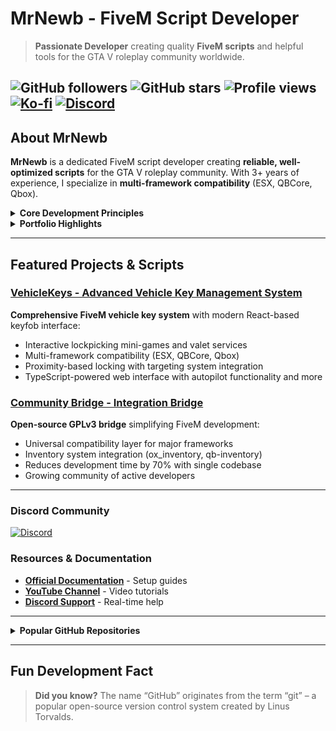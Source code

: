 # MrNewb - FiveM Script Developer

> **Passionate Developer** creating quality **FiveM scripts** and helpful tools for the GTA V roleplay community worldwide.

![GitHub followers](https://img.shields.io/github/followers/MrNewb?label=Follow&style=social) ![GitHub stars](https://img.shields.io/github/stars/MrNewb?label=Stars&style=social) ![Profile views](https://komarev.com/ghpvc/?username=MrNewb&label=Profile%20Views&color=0e75b6&style=flat) [![Ko-fi](https://img.shields.io/badge/Buy%20Me%20a%20Coffee-%E2%98%95-lightgrey?style=flat-square&logo=ko-fi)](https://ko-fi.com/R5R76BIM9) [![Discord](https://img.shields.io/discord/1204398264812830720?label=Discord&logo=discord&color=7289DA)](https://discord.gg/mrnewbscripts)
---

## About MrNewb

**MrNewb** is a dedicated FiveM script developer creating **reliable, well-optimized scripts** for the GTA V roleplay community. With 3+ years of experience, I specialize in **multi-framework compatibility** (ESX, QBCore, Qbox).

<details>
<summary><strong>Core Development Principles</strong></summary>

- **Performance Focused** - Optimized code for server efficiency
- **Multi-Framework Support** - ESX, QBCore, Qbox compatibility
- **Comprehensive Documentation** - Detailed setup guides
- **Regular Updates** - Continuous improvements

</details>

<details>
<summary><strong>Portfolio Highlights</strong></summary>

- **16 Public Repositories** with 185+ combined stars
- **84 GitHub Followers** and growing developer network
- **Hundreds of servers** worldwide using MrNewb scripts
- **Active Development** with consistent commits throughout 2024-2025
- **Multi-language support** for international communities

</details>

---

## Featured Projects & Scripts

### [VehicleKeys - Advanced Vehicle Key Management System](https://mrnewbscripts.tebex.io/package/6254556)
**Comprehensive FiveM vehicle key system** with modern React-based keyfob interface:
- Interactive lockpicking mini-games and valet services
- Multi-framework compatibility (ESX, QBCore, Qbox)
- Proximity-based locking with targeting system integration
- TypeScript-powered web interface with autopilot functionality and more

### [Community Bridge - Integration Bridge](https://github.com/TheOrderFivem/community_bridge/tree/main)
**Open-source GPLv3 bridge** simplifying FiveM development:
- Universal compatibility layer for major frameworks
- Inventory system integration (ox_inventory, qb-inventory)
- Reduces development time by 70% with single codebase
- Growing community of active developers

---

### Discord Community
[![Discord](https://discordapp.com/api/guilds/1204398264812830720/widget.png?style=banner2)](https://discord.gg/mrnewbscripts)

### Resources & Documentation
- **[Official Documentation](https://mrnewbs-scrips.gitbook.io/guide)** - Setup guides
- **[YouTube Channel](https://www.youtube.com/@mrnewb2819)** - Video tutorials
- **[Discord Support](https://discord.gg/mrnewbscripts)** - Real-time help

---

<details>
<summary><strong>Popular GitHub Repositories</strong></summary>

- **[MrNewbCustomPlates](https://github.com/MrNewb/MrNewbCustomPlates)** (43 ⭐) - Most popular license plate system
- **[MrNewbNameChanger](https://github.com/MrNewb/MrNewbNameChanger)** (28 ⭐) - Name updates without relog
- **[MrNewbWeaponTints](https://github.com/MrNewb/MrNewbWeaponTints)** (26 ⭐) - Weapon customization system
- **[MrNewbPhoneTracker](https://github.com/MrNewb/MrNewbPhoneTracker)** (18 ⭐) - Phone tracking solution
- **[MrNewbPosters](https://github.com/MrNewb/MrNewbPosters)** (13 ⭐) - Dynamic poster management

</details>

---

## Fun Development Fact

> **Did you know?** The name “GitHub” originates from the term “git” – a popular open-source version control system created by Linus Torvalds.
